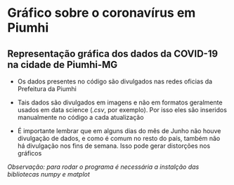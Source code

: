 # Gráfico sobre o coronavírus em Piumhi

## Representação gráfica dos dados da COVID-19 na cidade de Piumhi-MG

 * Os dados presentes no código são divulgados nas redes oficias da Prefeitura da Piumhi

 * Tais dados são divulgados em imagens e não em formatos geralmente usados em data science (_.csv_, por exemplo).  Por isso eles são inseridos manualmente no código a cada atualização

 * É importante lembrar que em alguns dias do mês de Junho não houve divulgação de dados, e como é comum no resto do país, também não há divulgação nos fins de semana. Isso pode gerar distorções nos gráficos

_Observação: para rodar o programa é necessária a instalção das bibliotecas numpy e matplot_